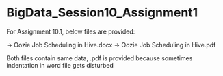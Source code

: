 # BigData_Session10_Assignment1


For Assignment 10.1, below files are provided:

-> Oozie Job Scheduling in Hive.docx
-> Oozie Job Scheduling in Hive.pdf

Both files contain same data, .pdf is provided because sometimes indentation in word file gets disturbed
